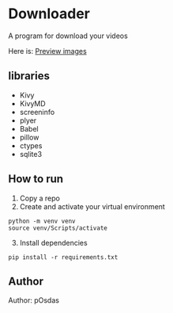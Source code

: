 # Downloader

A program for download your videos

Here is: [Preview images](app/assets/preview_images/)

## libraries
* Kivy
* KivyMD
* screeninfo
* plyer
* Babel
* pillow
* ctypes
* sqlite3

## How to run

1. Copy a repo
2. Create and activate your virtual environment 
```commandline
python -m venv venv
source venv/Scripts/activate
```  
3. Install dependencies
```commandline
pip install -r requirements.txt
```

## Author
Author: pOsdas
